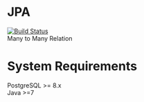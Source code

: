 JPA 
==
[![Build Status](https://travis-ci.org/kwesidev/JPAtutorial.svg?branch=master)](https://travis-ci.org/kwesidev/JPAtutorial) <br/>
Many to Many Relation <br/>

System Requirements
==
PostgreSQL >= 8.x  <br/>
Java >=7